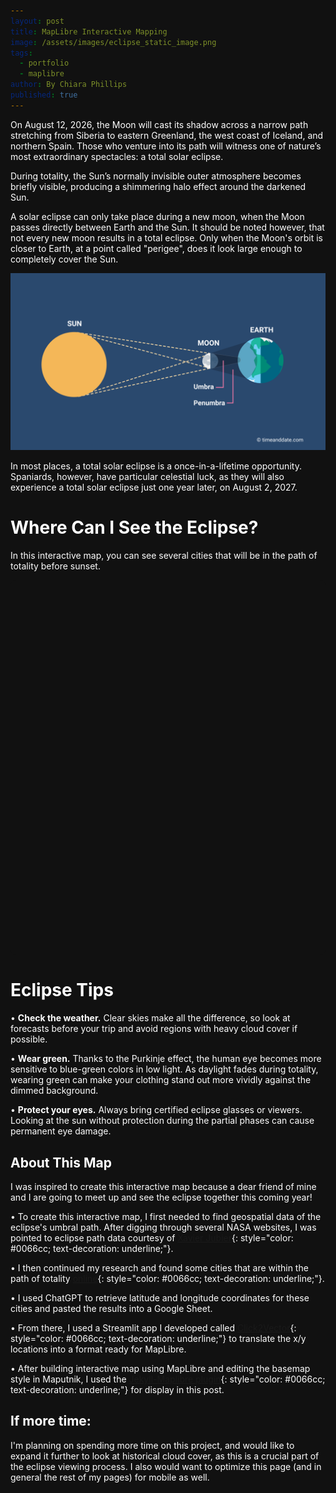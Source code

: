 ```yaml
---
layout: post
title: MapLibre Interactive Mapping
image: /assets/images/eclipse_static_image.png
tags:
  - portfolio
  - maplibre
author: By Chiara Phillips
published: true
---
```


<style>
/* Dark theme for eclipse post - CSS Variables */
:root {
  --eclipse-bg-color: #111111;
  --eclipse-text-color: #ffffff;
  --eclipse-text-muted: #d1d5db;
  --eclipse-link-color: #60a5fa;
  --eclipse-link-hover: #93c5fd;
  --eclipse-info-bg: #1f2937;
  --eclipse-border: #374151;
}

html, body {
  background-color: var(--eclipse-bg-color) !important;
  background: var(--eclipse-bg-color) !important;
  color: var(--eclipse-text-color) !important;
}

/* Target the main content area */
.flex.justify-center {
  background-color: var(--eclipse-bg-color) !important;
}

/* Target the article container */
article {
  background-color: var(--eclipse-bg-color) !important;
  color: var(--eclipse-text-color) !important;
}

.prose {
  color: var(--eclipse-text-color) !important;
  background-color: var(--eclipse-bg-color) !important;
}

.prose h1, .prose h2, .prose h3, .prose h4, .prose h5, .prose h6 {
  color: var(--eclipse-text-color) !important;
}

.prose p {
  color: var(--eclipse-text-color) !important;
}

.prose a {
  color: var(--eclipse-link-color) !important;
}

.prose a:hover {
  color: var(--eclipse-link-hover) !important;
}

/* Override the info box styling */
.info-box {
  background: var(--eclipse-info-bg) !important;
  border: 1px solid var(--eclipse-border) !important;
  color: var(--eclipse-text-color) !important;
}

.info-box h4 {
  color: var(--eclipse-text-color) !important;
}

.info-box span {
  color: var(--eclipse-text-muted) !important;
}

/* Map container styling */
#eclipse-map {
  background: var(--eclipse-bg-color) !important;
  border: none !important;
}

/* Override any other white backgrounds */
.bg-white {
  background-color: var(--eclipse-bg-color) !important;
}

/* Ensure text is visible on dark background */
.text-slate-700 {
  color: var(--eclipse-text-muted) !important;
}

.text-black {
  color: var(--eclipse-text-color) !important;
}

/* Force the main container to be dark */
.mx-auto {
  background-color: var(--eclipse-bg-color) !important;
}

/* Override any Tailwind classes that might be adding blue */
.fadeIn {
  background-color: var(--eclipse-bg-color) !important;
}

/* Target the post layout specifically */
.flex.flex-col.md\\:flex-row {
  background-color: var(--eclipse-bg-color) !important;
}

/* MapLibre popup styling */
.maplibregl-popup-content {
  background-color: #717b83 !important;
  color: #ffffff !important;
  border-radius: 8px !important;
  box-shadow: 0 4px 6px -1px rgba(0, 0, 0, 0.3) !important;
}

.maplibregl-popup-tip {
  border-top-color: #717b83 !important;
}

.maplibregl-popup-close-button {
  color: #ffffff !important;
  font-size: 18px !important;
}

.maplibregl-popup-close-button:hover {
  color: #dbeafe !important;
}

/* Heading 1 styling */
.prose h1 {
  text-align: center !important;
  font-size: 2rem !important;
  padding-top: 2rem !important;
  margin-bottom: 1.5rem !important;
}

/* Heading 2 styling */
.prose h2 {
  text-align: center !important;
  font-size: 1.5rem !important;
  padding-top: 1.5rem !important;
  margin-bottom: 1.5rem !important;
}
</style>

On August 12, 2026, the Moon will cast its shadow across a narrow path stretching from 
Siberia to eastern Greenland, the west coast of Iceland, and northern
 Spain. Those who venture into its path will witness one of nature’s most 
 extraordinary spectacles: a total solar eclipse.

During totality, the Sun’s normally invisible outer atmosphere becomes briefly visible,
producing a shimmering halo effect around the darkened Sun. 

A solar eclipse can only take place during a new moon, when the Moon passes directly
 between Earth and the Sun. It should be noted however, that 
 not every new moon results in a total eclipse. Only when the Moon's orbit is closer to 
 Earth, at a point called "perigee", does it look large enough to completely
  cover the Sun.

![Total Solar Eclipse](/assets/images/total-solar-eclipse-com.png)

In most places, a total solar eclipse is a once-in-a-lifetime opportunity. Spaniards,
however, have particular celestial luck, as they will also experience 
a total solar eclipse just one year later, on August 2, 2027.

# Where Can I See the Eclipse?
In this interactive map, you can see several cities that will be in the path of 
totality before sunset.


<div id="eclipse-map" style="height: 600px; width: 100%; background: var(--eclipse-bg-color); border-radius: 8px; border: none; position: relative;"></div>


<script src="https://unpkg.com/maplibre-gl@5.6.2/dist/maplibre-gl.js"></script>
<link href="https://unpkg.com/maplibre-gl@5.6.2/dist/maplibre-gl.css" rel="stylesheet">

<!-- Load the maplibre-gl-geocoder plugin -->
<script src="https://unpkg.com/@maplibre/maplibre-gl-geocoder@1.5.0/dist/maplibre-gl-geocoder.min.js"></script>
<link rel="stylesheet" href="https://unpkg.com/@maplibre/maplibre-gl-geocoder@1.5.0/dist/maplibre-gl-geocoder.css" />

<script>
document.addEventListener('DOMContentLoaded', function() {
    const map = new maplibregl.Map({
        container: 'eclipse-map',
        style: '/assets/maps/voyager-edited.json',
        zoom: 2.5,
        center: [0, 55],
    });

    map.on('style.load', () => {
        map.setProjection({
            type: 'globe'
        });
    });

    const eclipseLocations = [
  {
    name: "Ísafjörður, Iceland",
    lng: -23.13498,
    lat: 66.07475,
    airport: "Ísafjörður Airport (IFJ)",
    travel: { byCarHours: 0.1, byTransitHours: 0.1 },
    mapsUrl: "https://www.google.com/maps/search/Ísafjörður, Iceland",
    eclipse: {
      start: "2026-08-12T17:44:09+00:00",
      end:   "2026-08-12T17:45:39+00:00",
      durationSec: 90,
      afterSunset: false
    }
  },
  {
    name: "Borgarnes, Iceland",
    lng: -21.901,
    lat: 64.5609,
    airport: "Reykjavík Domestic (RKV)",
    travel: { byCarHours: 1.0, byTransitHours: 1.3 },
    mapsUrl: "https://www.google.com/maps/search/Borgarnes, Iceland",
    eclipse: {
      start: "2026-08-12T17:47:44+00:00",
      end:   "2026-08-12T17:48:23+00:00",
      durationSec: 39,
      afterSunset: false
    }
  },
  {
    name: "Reykjavik, Iceland",
    lng: -21.8954,
    lat: 64.1355,
    airport: "Reykjavík Domestic (RKV)",
    travel: { byCarHours: 0.2, byTransitHours: 0.2 },
    mapsUrl: "https://www.google.com/maps/search/Reykjavik, Iceland",
    eclipse: {
      start: "2026-08-12T17:48:19+00:00",
      end:   "2026-08-12T17:49:18+00:00",
      durationSec: 59,
      afterSunset: false
    }
  },
  {
    name: "Keflavík, Iceland",
    lng: -22.56242,
    lat: 64.00492,
    airport: "Keflavík International (KEF)",
    travel: { byCarHours: 0.2, byTransitHours: 0.3 },
    mapsUrl: "https://www.google.com/maps/search/Keflavík, Iceland",
    eclipse: {
      start: "2026-08-12T17:48:06+00:00",
      end:   "2026-08-12T17:49:45+00:00",
      durationSec: 99,
      afterSunset: false
    }
  },
  {
    name: "Santander, Cantabria, Spain",
    lng: -3.805,
    lat: 43.462776,
    airport: "Santander (SDR)",
    travel: { byCarHours: 0.2, byTransitHours: 0.3 },
    mapsUrl: "https://www.google.com/maps/search/Santander, Spain",
    eclipse: {
      start: "2026-08-12T20:26:58+02:00",
      end:   "2026-08-12T20:28:01+02:00",
      durationSec: 63,
      afterSunset: false
    }
  },
  {
    name: "Bilbao, Vizcaya, Spain",
    lng: -2.9253,
    lat: 43.2627,
    airport: "Bilbao (BIO)",
    travel: { byCarHours: 0.2, byTransitHours: 0.3 },
    mapsUrl: "https://www.google.com/maps/search/Bilbao, Spain",
    eclipse: {
      start: "2026-08-12T20:27:24+02:00",
      end:   "2026-08-12T20:27:53+02:00",
      durationSec: 29,
      afterSunset: true
    }
  },
  {
    name: "Gijón, Asturias, Spain",
    lng: -5.6615,
    lat: 43.5357,
    airport: "Asturias Airport (OVD)",
    travel: { byCarHours: 0.6, byTransitHours: 0.8 },
    mapsUrl: "https://www.google.com/maps/search/Gijón, Spain",
    eclipse: {
      start: "2026-08-12T20:26:49+02:00",
      end:   "2026-08-12T20:28:34+02:00",
      durationSec: 105,
      afterSunset: false
    }
  },
  {
    name: "Oviedo, Asturias, Spain",
    lng: -5.8448,
    lat: 43.3603,
    airport: "Asturias Airport (OVD)",
    travel: { byCarHours: 0.6, byTransitHours: 0.7 },
    mapsUrl: "https://www.google.com/maps/search/Oviedo, Spain",
    eclipse: {
      start: "2026-08-12T20:27:06+02:00",
      end:   "2026-08-12T20:28:54+02:00",
      durationSec: 108,
      afterSunset: false
    }
  },
  {
    name: "Vitoria-Gasteiz, Álava, Spain",
    lng: -2.67268,
    lat: 42.84998,
    airport: "Vitoria (VIT)",
    travel: { byCarHours: 0.2, byTransitHours: 0.3 },
    mapsUrl: "https://www.google.com/maps/search/Vitoria-Gasteiz, Spain",
    eclipse: {
      start: "2026-08-12T20:27:44+02:00",
      end:   "2026-08-12T20:28:46+02:00",
      durationSec: 62,
      afterSunset: true
    }
  },
  {
    name: "A Coruña, A Coruña, Spain",
    lng: -8.396,
    lat: 43.3714,
    airport: "A Coruña (LCG)",
    travel: { byCarHours: 0.3, byTransitHours: 0.3 },
    mapsUrl: "https://www.google.com/maps/search/A Coruña, Spain",
    eclipse: {
      start: "2026-08-12T20:27:43+02:00",
      end:   "2026-08-12T20:28:59+02:00",
      durationSec: 76,
      afterSunset: false
    }
  },
  {
    name: "Lugo, Lugo, Spain",
    lng: -7.55,
    lat: 43.016666,
    airport: "Santiago de Compostela (SCQ)",
    travel: { byCarHours: 1.3, byTransitHours: 1.8 },
    mapsUrl: "https://www.google.com/maps/search/Lugo, Spain",
    eclipse: {
      start: "2026-08-12T20:28:08+02:00",
      end:   "2026-08-12T20:29:32+02:00",
      durationSec: 84,
      afterSunset: false
    }
  },
  {
    name: "Logroño, La Rioja, Spain",
    lng: -2.45,
    lat: 42.46667,
    airport: "Logroño–Agoncillo (RJL)",
    travel: { byCarHours: 0.3, byTransitHours: 0.4 },
    mapsUrl: "https://www.google.com/maps/search/Logroño, Spain",
    eclipse: {
      start: "2026-08-12T20:28:10+02:00",
      end:   "2026-08-12T20:29:31+02:00",
      durationSec: 81,
      afterSunset: true
    }
  },
  {
    name: "Burgos, Burgos, Spain",
    lng: -3.6753,
    lat: 42.3502,
    airport: "Burgos (RGS)",
    travel: { byCarHours: 0.3, byTransitHours: 0.4 },
    mapsUrl: "https://www.google.com/maps/search/Burgos, Spain",
    eclipse: {
      start: "2026-08-12T20:28:25+02:00",
      end:   "2026-08-12T20:30:08+02:00",
      durationSec: 103,
      afterSunset: true
    }
  },
  {
    name: "Ponferrada, León, Spain",
    lng: -6.59619,
    lat: 42.54664,
    airport: "León (LEN)",
    travel: { byCarHours: 1.4, byTransitHours: 1.8 },
    mapsUrl: "https://www.google.com/maps/search/Ponferrada, Spain",
    eclipse: {
      start: "2026-08-12T20:28:45+02:00",
      end:   "2026-08-12T20:30:12+02:00",
      durationSec: 87,
      afterSunset: false
    }
  },
  {
    name: "Zaragoza, Zaragoza, Spain",
    lng: -0.87734,
    lat: 41.65606,
    airport: "Zaragoza (ZAZ)",
    travel: { byCarHours: 0.3, byTransitHours: 0.4 },
    mapsUrl: "https://www.google.com/maps/search/Zaragoza, Spain",
    eclipse: {
      start: "2026-08-12T20:29:04+02:00",
      end:   "2026-08-12T20:30:28+02:00",
      durationSec: 84,
      afterSunset: true
    }
  },
  {
    name: "Palencia, Palencia, Spain",
    lng: -4.52406,
    lat: 42.00955,
    airport: "Valladolid (VLL)",
    travel: { byCarHours: 0.7, byTransitHours: 0.9 },
    mapsUrl: "https://www.google.com/maps/search/Palencia, Spain",
    eclipse: {
      start: "2026-08-12T20:29:09+02:00",
      end:   "2026-08-12T20:30:51+02:00",
      durationSec: 102,
      afterSunset: false
    }
  },
  // Salou (Tarragona) — not in the provided table; left without eclipse fields.
  {
    name: "Valladolid, Valladolid, Spain",
    lng: -4.72372,
    lat: 41.65518,
    airport: "Valladolid (VLL)",
    travel: { byCarHours: 0.3, byTransitHours: 0.4 },
    mapsUrl: "https://www.google.com/maps/search/Valladolid, Spain",
    eclipse: {
      start: "2026-08-12T20:29:53+02:00",
      end:   "2026-08-12T20:31:21+02:00",
      durationSec: 88,
      afterSunset: true
    }
  },
  {
    name: "Mahón, Menorca, Spain",
    lng: 4.26111,
    lat: 39.8875,
    airport: "Menorca (MAH)",
    travel: { byCarHours: 0.2, byTransitHours: 0.3 },
    mapsUrl: "https://www.google.com/maps/search/Mahón, Spain",
    eclipse: {
      start: "2026-08-12T20:30:17+02:00",
      end:   "2026-08-12T20:31:27+02:00",
      durationSec: 70,
      afterSunset: true
    }
  },
  // Port de Pollença — not in the provided table; left without eclipse fields.
  {
    name: "Alcúdia, Baleares, Spain",
    lng: 3.1214,
    lat: 39.8532,
    airport: "Palma de Mallorca (PMI)",
    travel: { byCarHours: 0.9, byTransitHours: 1.2 },
    mapsUrl: "https://www.google.com/maps/search/Alcúdia, Spain",
    eclipse: {
      start: "2026-08-12T20:30:34+02:00",
      end:   "2026-08-12T20:32:03+02:00",
      durationSec: 89,
      afterSunset: true
    }
  },
  {
    name: "Segovia, Segovia, Spain",
    lng: -4.108807,
    lat: 40.942902,
    airport: "Madrid–Barajas (MAD)",
    travel: { byCarHours: 1.2, byTransitHours: 1.8 },
    mapsUrl: "https://www.google.com/maps/search/Segovia, Spain",
    eclipse: {
      start: "2026-08-12T20:31:09+02:00",
      end:   "2026-08-12T20:32:08+02:00",
      durationSec: 59,
      afterSunset: true
    }
  },
  {
    name: "Teruel, Teruel, Spain",
    lng: -1.10646,
    lat: 40.3456,
    airport: "València (VLC)",
    travel: { byCarHours: 1.8, byTransitHours: 2.5 },
    mapsUrl: "https://www.google.com/maps/search/Teruel, Spain",
    eclipse: {
      start: "2026-08-12T20:31:05+02:00",
      end:   "2026-08-12T20:32:39+02:00",
      durationSec: 94,
      afterSunset: true
    }
  },
  {
    name: "Palma, Majorca, Spain",
    lng: 2.650544,
    lat: 39.571625,
    airport: "Palma de Mallorca (PMI)",
    travel: { byCarHours: 0.3, byTransitHours: 0.4 },
    mapsUrl: "https://www.google.com/maps/search/Palma, Spain",
    eclipse: {
      start: "2026-08-12T20:31:05+02:00",
      end:   "2026-08-12T20:32:41+02:00",
      durationSec: 96,
      afterSunset: true
    }
  },
  {
    name: "Guadalajara, Guadalajara, Spain",
    lng: -3.16185,
    lat: 40.62862,
    airport: "Madrid–Barajas (MAD)",
    travel: { byCarHours: 0.7, byTransitHours: 1.2 },
    mapsUrl: "https://www.google.com/maps/search/Guadalajara, Spain",
    eclipse: {
      start: "2026-08-12T20:31:21+02:00",
      end:   "2026-08-12T20:32:29+02:00",
      durationSec: 68,
      afterSunset: true
    }
  },
  {
    name: "Cuenca, Cuenca, Spain",
    lng: -2.137416,
    lat: 40.070393,
    airport: "Madrid–Barajas (MAD)",
    travel: { byCarHours: 1.8, byTransitHours: 2.2 },
    mapsUrl: "https://www.google.com/maps/search/Cuenca, Spain",
    eclipse: {
      start: "2026-08-12T20:32:06+02:00",
      end:   "2026-08-12T20:33:01+02:00",
      durationSec: 55,
      afterSunset: true
    }
  },
  {
    name: "Valencia, Valencia, Spain",
    lng: -0.3774,
    lat: 39.4698,
    airport: "València (VLC)",
    travel: { byCarHours: 0.3, byTransitHours: 0.4 },
    mapsUrl: "https://www.google.com/maps/search/Valencia, Spain",
    eclipse: {
      start: "2026-08-12T20:32:30+02:00",
      end:   "2026-08-12T20:33:30+02:00",
      durationSec: 60,
      afterSunset: true
    }
  },
  {
    name: "Sant Antoni de Portmany, Ibiza, Spain",
    lng: 1.30362,
    lat: 38.98068,
    airport: "Ibiza (IBZ)",
    travel: { byCarHours: 0.5, byTransitHours: 0.8 },
    mapsUrl: "https://www.google.com/maps/search/Sant Antoni de Portmany, Spain",
    eclipse: {
      start: "2026-08-12T20:32:40+02:00",
      end:   "2026-08-12T20:33:47+02:00",
      durationSec: 67,
      afterSunset: true
    }
  },
  {
    name: "Ibiza, Ibiza, Spain",
    lng: 1.421416,
    lat: 38.906986,
    airport: "Ibiza (IBZ)",
    travel: { byCarHours: 0.2, byTransitHours: 0.4 },
    mapsUrl: "https://www.google.com/maps/search/Ibiza, Spain",
    eclipse: {
      start: "2026-08-12T20:32:46+02:00",
      end:   "2026-08-12T20:33:50+02:00",
      durationSec: 64,
      afterSunset: true
    }
  }
];


    // Esri color ramps - Purple 13 (inverted for accessibility)
    const colors = ["#e566ffff", "#8f14f7ff", "#43048dff"]; // Pink (easy) to Dark Purple (hard)
    
    // Function to format time display
    function formatTime(hours) {
        const totalMinutes = Math.round(hours * 60);
        if (totalMinutes < 60) {
            return `${totalMinutes} minutes`;
        } else {
            const hoursPart = Math.floor(totalMinutes / 60);
            const minutesPart = totalMinutes % 60;
            if (minutesPart === 0) {
                return `${hoursPart} hour${hoursPart > 1 ? 's' : ''}`;
            } else {
                return `${hoursPart} hour${hoursPart > 1 ? 's' : ''} ${minutesPart} minutes`;
            }
        }
    }

    // Function to format eclipse time (extract hour:minute from ISO string)
    function formatEclipseTime(isoString) {
        const date = new Date(isoString);
        const hours = date.getHours().toString().padStart(2, '0');
        const minutes = date.getMinutes().toString().padStart(2, '0');
        return `${hours}:${minutes}`;
    }

    // Filter out locations that are after sunset
    const visibleLocations = eclipseLocations.filter(location => !location.eclipse.afterSunset);
    
    // Create circle markers for each visible location
    visibleLocations.forEach(location => {
        // Categorical color based on transit hours
        let markerColor;
        if (location.travel.byTransitHours < 1) {
            markerColor = colors[0]; // Pink - Less than 1 hour (easiest)
        } else if (location.travel.byTransitHours < 2) {
            markerColor = colors[1]; // Medium Purple - 1-2 hours (medium)
        } else {
            markerColor = colors[2]; // Dark Purple - 2+ hours (hardest)
        }
        
        // Calculate marker size based on eclipse duration (30-120 seconds range)
        const minDuration = 30;
        const maxDuration = 120;
        const duration = location.eclipse.durationSec;
        const normalizedDuration = Math.max(0, Math.min(1, (duration - minDuration) / (maxDuration - minDuration)));
        const markerSize = 8 + (normalizedDuration * 16); // Size between 8px and 24px
        
        const el = document.createElement('div');
        el.className = 'marker';
        el.style.width = `${markerSize}px`;
        el.style.height = `${markerSize}px`;
        el.style.borderRadius = '50%';
        el.style.backgroundColor = 'black';
        el.style.border = '2px solid white';
        el.style.cursor = 'pointer';
        el.style.boxShadow = '0 0 8px rgba(255,255,255,0.8), 0 0 16px rgba(255,255,255,0.4), 0 2px 4px rgba(0,0,0,0.3)';
        
        let popup = null;
        
        let hoverTimeout = null;
        
        el.addEventListener('mouseenter', () => {
            // Clear any existing timeout
            if (hoverTimeout) {
                clearTimeout(hoverTimeout);
                hoverTimeout = null;
            }
            
            popup = new maplibregl.Popup()
                .setLngLat([location.lng, location.lat])
                .setHTML(`
                    <div style="padding: 8px;">
                        <strong>${location.name}</strong><br/>
                        <strong>Eclipse Start:</strong> ${formatEclipseTime(location.eclipse.start)}<br/>
                        <strong>Eclipse End:</strong> ${formatEclipseTime(location.eclipse.end)}<br/>
                        <strong>Eclipse Duration:</strong> ${location.eclipse.durationSec} seconds<br/>
                        <strong>Closest Airport:</strong> ${location.airport}<br/>
                        <strong>Public transit time from ${location.airport}:</strong> ${formatTime(location.travel.byTransitHours)}<br/>
                        <a href="${location.mapsUrl}" target="_blank" style="color: #0066cc;">View on Google Maps</a>
                    </div>
                `)
                .addTo(map);
                
            // Add hover listeners to the popup content
            setTimeout(() => {
                const popupElement = document.querySelector('.maplibregl-popup-content');
                if (popupElement) {
                    popupElement.addEventListener('mouseenter', () => {
                        if (hoverTimeout) {
                            clearTimeout(hoverTimeout);
                            hoverTimeout = null;
                        }
                    });
                    
                    popupElement.addEventListener('mouseleave', () => {
                        hoverTimeout = setTimeout(() => {
                            if (popup) {
                                popup.remove();
                                popup = null;
                            }
                        }, 100);
                    });
                }
            }, 50);
        });
        
        el.addEventListener('mouseleave', () => {
            // Add a small delay before removing popup
            hoverTimeout = setTimeout(() => {
            if (popup) {
                popup.remove();
                popup = null;
            }
            }, 100);
        });
        
        new maplibregl.Marker({element: el})
            .setLngLat([location.lng, location.lat])
            .addTo(map);

        // Add text label for city name and start time
        const labelEl = document.createElement('div');
        labelEl.className = 'city-time-label';
        labelEl.innerHTML = `
            <div style="font-weight: bold; font-size: 13px; line-height: 1.2;">${location.name}</div>
            <div style="font-size: 11px; line-height: 1.2; color: #cd9b49;">${formatEclipseTime(location.eclipse.start)}</div>
        `;
        labelEl.style.color = 'white';
        labelEl.style.textShadow = '1px 1px 2px rgba(0,0,0,0.8)';
        labelEl.style.pointerEvents = 'none';
        labelEl.style.textAlign = 'center';
        labelEl.style.whiteSpace = 'nowrap';
        labelEl.style.display = 'none'; // Initially hidden

        // Add label marker to map (offset slightly from the circle)
        const labelMarker = new maplibregl.Marker({element: labelEl})
            .setLngLat([location.lng, location.lat])
            .setOffset([0, 35]) // Offset below the circle
            .addTo(map);

        // Store reference for zoom-based visibility
        location.labelMarker = labelMarker;
        location.labelElement = labelEl;
    });
    
    // Function to update label visibility based on zoom level
    function updateLabelVisibility() {
        const zoom = map.getZoom();
        const visibleLocations = eclipseLocations.filter(location => !location.eclipse.afterSunset);
        
        visibleLocations.forEach(location => {
            if (zoom >= 4) {
                location.labelElement.style.display = 'block';
            } else {
                location.labelElement.style.display = 'none';
            }
        });
    }

    // Update label visibility on zoom
    map.on('zoom', updateLabelVisibility);
    map.on('zoomend', updateLabelVisibility);

    map.on('load', async () => {
        // Load the eclipse data from the JSON file
        const response = await fetch('/assets/maps/eclipse_data.json');
        const eclipseData = await response.json();
        
        map.addSource('eclipse_data', {
            'type': 'geojson',
            'data': eclipseData
        });
        map.addLayer({
            'id': 'eclipse_data',
            'type': 'fill',
            'source': 'eclipse_data',
            'layout': {},
            'paint': {
                'fill-color': 'black',
                'fill-opacity': 0.6
            }
        });

        // Add geocoder control
        const geocoderApi = {
            forwardGeocode: async (config) => {
                const features = [];
                try {
                    const request = `https://nominatim.openstreetmap.org/search?q=${config.query}&format=geojson&polygon_geojson=1&addressdetails=1`;
                    const response = await fetch(request);
                    const geojson = await response.json();
                    for (const feature of geojson.features) {
                        const center = [
                            feature.bbox[0] + (feature.bbox[2] - feature.bbox[0]) / 2,
                            feature.bbox[1] + (feature.bbox[3] - feature.bbox[1]) / 2
                        ];
                        const point = {
                            type: 'Feature',
                            geometry: {
                                type: 'Point',
                                coordinates: center
                            },
                            place_name: feature.properties.display_name,
                            properties: feature.properties,
                            text: feature.properties.display_name,
                            place_type: ['place'],
                            center
                        };
                        features.push(point);
                    }
                } catch (e) {
                    console.error(`Failed to forwardGeocode with error: ${e}`);
                }
                return { features };
            }
        };

        map.addControl(
            new MaplibreGeocoder(geocoderApi, {
                maplibregl: maplibregl,
                placeholder: 'Search for a location...',
                marker: true,
                showResultsWhileTyping: true
            })
        );

        // Add custom legend control
        class LegendControl {
            onAdd(map) {
                this._map = map;
                this._container = document.createElement('div');
                this._container.className = 'maplibregl-ctrl';
                this._container.style.padding = '15px';
                this._container.style.borderRadius = '8px';
                this._container.style.fontFamily = 'Arial, sans-serif';
                this._container.style.fontSize = '12px';
                this._container.style.maxWidth = '200px';
                this._container.innerHTML = `
                    <div style="margin-bottom: 8px;">
                        <div style="display: flex; align-items: center; margin-bottom: 5px;">
                            <div style="width: 16px; height: 8px; background: rgba(0, 0, 0, 0.6); margin-right: 8px; border: 0px;"></div>
                            <span style="color: white;">Path of total eclipse</span>
                        </div>
                        <div style="display: flex; align-items: center; margin-bottom: 5px;">
                            <div style="width: 12px; height: 12px; background: black; border-radius: 50%; margin-right: 8px; border: 2px solid white; box-shadow: 0 0 8px rgba(255,255,255,0.8);"></div>
                            <span style="color: white;">Eclipse city</span>
                        </div>
                        <div>
                        <i>Larger = longer eclipse</i>
                        </div>
                    </div>
                `;
                return this._container;
            }

            onRemove() {
                this._container.parentNode.removeChild(this._container);
                this._map = undefined;
            }
        }

        map.addControl(new LegendControl(), 'bottom-left');
        
        // Update label visibility for the initial zoom level
        updateLabelVisibility();
    });
});

</script>
# Eclipse Tips
• **Check the weather.** Clear skies make all the difference, so look at 
forecasts before your trip and avoid regions with heavy cloud cover if possible.

• **Wear green.** Thanks to the Purkinje effect, the human eye becomes more 
sensitive to blue-green colors in low light. As daylight fades during 
totality, wearing green can make your clothing stand out more vividly against 
the dimmed background.

• **Protect your eyes.** Always bring certified eclipse glasses or viewers. Looking
 at the sun without protection during the partial phases can cause permanent eye damage.

## About This Map
I was inspired to create this interactive map because a dear friend of mine and I are going
 to meet up and see the eclipse together this coming year!

• To create this interactive map, I first needed to find geospatial data of the eclipse's umbral
path. After digging through several NASA websites, I was pointed to eclipse path data
 courtesy of [Xavier Jubier](http://xjubier.free.fr/en/site_pages/SolarEclipsesGoogleEarth.html){: style="color: #0066cc; text-decoration: underline;"}.

• I then continued my research and found some cities that are within the path 
of totality [online](https://www.timeanddate.com/eclipse/solar/2026-august-12){: style="color: #0066cc; text-decoration: underline;"}.

• I used ChatGPT to retrieve latitude and longitude coordinates for these cities and pasted the results into a Google Sheet. 

• From there, I used a Streamlit app I developed called [Click2Vector](https://click2vector.streamlit.app/){: style="color: #0066cc; text-decoration: underline;"} to translate the x/y locations into a format ready for MapLibre. 

• After building interactive map using MapLibre and editing the basemap style in Maputnik, I used the [Jekyll-Maplibre plugin](https://github.com/rriemann/jekyll-maplibre){: style="color: #0066cc; text-decoration: underline;"} for display in this post.


## If more time:
I'm planning on spending more time on this project, and would like to expand it further to look at historical cloud cover, as this is a crucial part of the eclipse viewing process. I also would want to optimize this page (and in general the rest of my pages) for mobile as well.